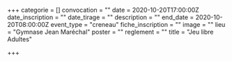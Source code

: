+++
categorie = []
convocation = ""
date = 2020-10-20T17:00:00Z
date_inscription = ""
date_tirage = ""
description = ""
end_date = 2020-10-20T08:00:00Z
event_type = "creneau"
fiche_inscription = ""
image = ""
lieu = "Gymnase Jean Maréchal"
poster = ""
reglement = ""
title = "Jeu libre Adultes"

+++
